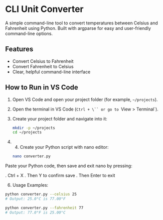 # CLI Unit Converter

A simple command-line tool to convert temperatures between Celsius and Fahrenheit using Python. Built with argparse for easy and user-friendly command-line options.

## Features

- Convert Celsius to Fahrenheit  
- Convert Fahrenheit to Celsius  
- Clear, helpful command-line interface  

## How to Run in VS Code

1. Open VS Code and open your project folder (for example, `~/projects`).

2. Open the terminal in VS Code (`Ctrl + \`` or go to `View > Terminal`).

3. Create your project folder and navigate into it:

   ```bash
   mkdir -p ~/projects
   cd ~/projects
   ```
4. 4. Create your Python script with nano editor:
   ```bash
   nano converter.py
   
Paste your Python code, then save and exit nano by pressing:

. Ctrl + X
. Then Y to confirm save
. Then Enter to exit

6. Usage Examples:
```bash
python converter.py --celsius 25
# Output: 25.0°C is 77.00°F

python converter.py --fahrenheit 77
# Output: 77.0°F is 25.00°C

   
